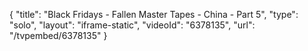{
    "title": "Black Fridays - Fallen Master Tapes - China - Part 5",
    "type": "solo",
    "layout": "iframe-static",
    "videoId": "6378135",
    "url": "\/tvpembed\/6378135"
}
